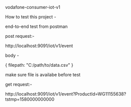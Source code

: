  vodafone-consumer-iot-v1

How to test this project -

end-to-end test from postman 

post request:-  

http://localhost:9091/iot/v1/event

body -

{
	filepath: "C:/path/to/data.csv"
}

make sure file is availabe before test

get request:-

http://localhost:9091/iot/v1/event?ProductId=WG11155638?tstmp=1580000000000

